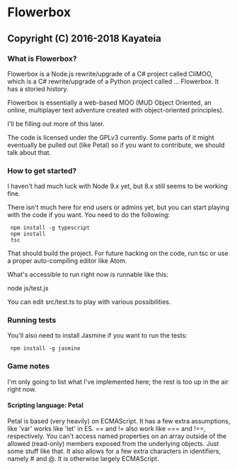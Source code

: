 # Flowerbox
## Copyright (C) 2016-2018 Kayateia

### What is Flowerbox?

Flowerbox is a Node.js rewrite/upgrade of a C# project called CliMOO, 
which is a C# rewrite/upgrade of a Python project called ... Flowerbox. 
It has a storied history.

Flowerbox is essentially a web-based MOO (MUD Object Oriented, an 
online, multiplayer text adventure created with object-oriented 
principles).

I'll be filling out more of this later.

The code is licensed under the GPLv3 currently. Some parts of it might
eventually be pulled out (like Petal) so if you want to contribute, we
should talk about that.


### How to get started?

I haven't had much luck with Node 9.x yet, but 8.x still seems to
be working fine.

There isn't much here for end users or admins yet, but you can start 
playing with the code if you want. You need to do the following:

     npm install -g typescript
     npm install
     tsc

That should build the project. For future hacking on the code, run tsc
or use a proper auto-compiling editor like Atom.

What's accessible to run right now is runnable like this:

node js/test.js

You can edit src/test.ts to play with various possibilities.

### Running tests

You'll also need to install Jasmine if you want to run the tests:

     npm install -g jasmine


### Game notes

I'm only going to list what I've implemented here; the rest is too up in 
the air right now.

#### Scripting language: Petal

Petal is based (very heavily) on ECMAScript. It has a few extra 
assumptions, like 'var' works like 'let' in ES. == and != also work like 
=== and !==, respectively. You can't access named properties on an array 
outside of the allowed (read-only) members exposed from the underlying 
objects. Just some stuff like that. It also allows for a few extra 
characters in identifiers, namely # and @. It is otherwise largely 
ECMAScript.

